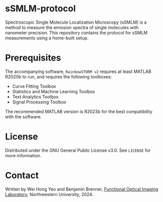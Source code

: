 # sSMLM-protocol

Spectroscopic Single Molecule Localization Microscopy (sSMLM) is a method to measure the emission spectra of single molecules with nanometer precision. This repository contains the protocol for sSMLM measurements using a home-built setup. 
<!-- The protocol is described in detail in the following publication: -->

# Prerequisites
The accompanying software, `RainbowSTORM v2` requires at least MATLAB R2020b to run, and requires the following toolboxes:
- Curve Fitting Toolbox
- Statistics and Machine Learning Toolbox
- Text Analytics Toolbox
- Signal Processing Toolbox

The recommended MATLAB version is R2023b for the best compatibility with the software.

# License
Distributed under the GNU General Public License v3.0. See `LICENSE` for more information.

# Contact
Written by Wei Hong Yeo and Benjamin Brenner, [Functional Optical Imaging Laboratory](https://foil.northwestern.edu), Northwestern University, 2024.
